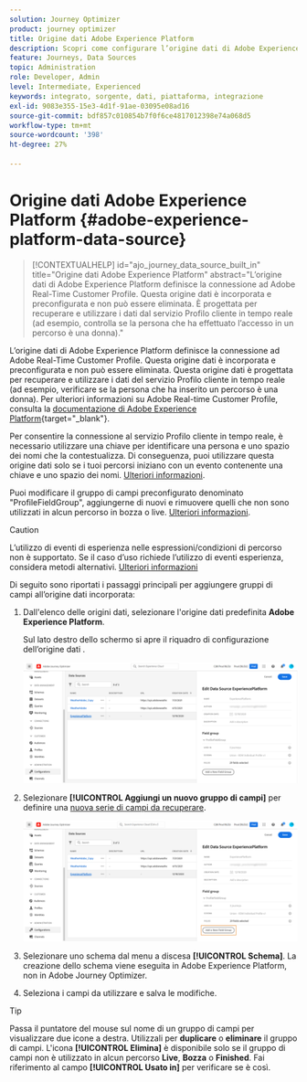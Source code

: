 ```yaml
---
solution: Journey Optimizer
product: journey optimizer
title: Origine dati Adobe Experience Platform
description: Scopri come configurare l’origine dati di Adobe Experience Platform
feature: Journeys, Data Sources
topic: Administration
role: Developer, Admin
level: Intermediate, Experienced
keywords: integrato, sorgente, dati, piattaforma, integrazione
exl-id: 9083e355-15e3-4d1f-91ae-03095e08ad16
source-git-commit: bdf857c010854b7f0f6ce4817012398e74a068d5
workflow-type: tm+mt
source-wordcount: '398'
ht-degree: 27%

---
```


# Origine dati Adobe Experience Platform {#adobe-experience-platform-data-source}

>[!CONTEXTUALHELP]
>id="ajo_journey_data_source_built_in"
>title="Origine dati Adobe Experience Platform"
>abstract="L’origine dati di Adobe Experience Platform definisce la connessione ad Adobe Real-Time Customer Profile. Questa origine dati è incorporata e preconfigurata e non può essere eliminata. È progettata per recuperare e utilizzare i dati dal servizio Profilo cliente in tempo reale (ad esempio, controlla se la persona che ha effettuato l’accesso in un percorso è una donna)."

L’origine dati di Adobe Experience Platform definisce la connessione ad Adobe Real-Time Customer Profile. Questa origine dati è incorporata e preconfigurata e non può essere eliminata. Questa origine dati è progettata per recuperare e utilizzare i dati del servizio Profilo cliente in tempo reale (ad esempio, verificare se la persona che ha inserito un percorso è una donna). Per ulteriori informazioni su Adobe Real-time Customer Profile, consulta la [documentazione di Adobe Experience Platform](https://experienceleague.adobe.com/docs/experience-platform/profile/home.html?lang=it){target="_blank"}.

Per consentire la connessione al servizio Profilo cliente in tempo reale, è necessario utilizzare una chiave per identificare una persona e uno spazio dei nomi che la contestualizza. Di conseguenza, puoi utilizzare questa origine dati solo se i tuoi percorsi iniziano con un evento contenente una chiave e uno spazio dei nomi. [Ulteriori informazioni](../building-journeys/journey.md).

Puoi modificare il gruppo di campi preconfigurato denominato &quot;ProfileFieldGroup&quot;, aggiungerne di nuovi e rimuovere quelli che non sono utilizzati in alcun percorso in bozza o live. [Ulteriori informazioni](../datasource/configure-data-sources.md#define-field-groups).


>[!CAUTION]
>
>L’utilizzo di eventi di esperienza nelle espressioni/condizioni di percorso non è supportato. Se il caso d’uso richiede l’utilizzo di eventi esperienza, considera metodi alternativi. [Ulteriori informazioni](../building-journeys/exp-event-lookup.md)


Di seguito sono riportati i passaggi principali per aggiungere gruppi di campi all’origine dati incorporata:

1. Dall&#39;elenco delle origini dati, selezionare l&#39;origine dati predefinita **Adobe Experience Platform**.

   Sul lato destro dello schermo si apre il riquadro di configurazione dell’origine dati .

   ![](assets/journey23.png)

1. Selezionare **[!UICONTROL Aggiungi un nuovo gruppo di campi]** per definire una [nuova serie di campi da recuperare](../datasource/configure-data-sources.md#define-field-groups).

   ![](assets/journey24.png)

1. Selezionare uno schema dal menu a discesa **[!UICONTROL Schema]**. La creazione dello schema viene eseguita in Adobe Experience Platform, non in Adobe Journey Optimizer.
1. Seleziona i campi da utilizzare e salva le modifiche.


>[!TIP]
>
>Passa il puntatore del mouse sul nome di un gruppo di campi per visualizzare due icone a destra. Utilizzali per **duplicare** o **eliminare** il gruppo di campi. L&#39;icona **[!UICONTROL Elimina]** è disponibile solo se il gruppo di campi non è utilizzato in alcun percorso **Live**, **Bozza** o **Finished**. Fai riferimento al campo **[!UICONTROL Usato in]** per verificare se è così.
